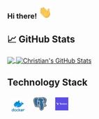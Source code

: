 ### Hi there! <img src="https://raw.githubusercontent.com/cbelisle/cbelisle/master/wave.gif" width="30px">

## &#x1f4c8; GitHub Stats

<a href="https://github.com/cbelisle/cbelisle">
  <img align="center" src="https://github-readme-stats.vercel.app/api/top-langs/?username=cbelisle&hide=java,html&title_color=ffffff&text_color=c9cacc&icon_color=2bbc8a&bg_color=1d1f21" />
</a>
<a href="https://github.com/cbelisle/cbelisle">
  <img align="center" src="https://github-readme-stats.vercel.app/api?username=cbelisle&show_icons=true&line_height=27&count_private=true&title_color=ffffff&text_color=c9cacc&icon_color=2bbc8a&bg_color=1d1f21" alt="Christian's GitHub Stats" />
</a>

## Technology Stack

[<img align="left" alt="Java" width="30px" style="padding:10px;" src="https://raw.githubusercontent.com/github/explore/80688e429a7d4ef2fca1e82350fe8e3517d3494d/topics/docker/docker.png" />](https://github.com/topics/docker)

[<img align="left" alt="PostrgreSQL" width="30px" style="padding:10px; padding-top:5px;" src="https://raw.githubusercontent.com/github/explore/80688e429a7d4ef2fca1e82350fe8e3517d3494d/topics/postgresql/postgresql.png" />](https://github.com/topics/postgresql)

[<img align="left" alt="Terraform" width="30px" style="padding:10px; padding-top:5px;" src="https://raw.githubusercontent.com/github/explore/80688e429a7d4ef2fca1e82350fe8e3517d3494d/topics/terraform/terraform.png" />](https://github.com/topics/terraform)